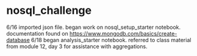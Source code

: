 # nosql_challenge
6/16 imported json file.
began work on nosql_setup_starter notebook.
documentation found on https://www.mongodb.com/basics/create-database
6/18 began analysis_starter notebook. referred to class material from module 12, day 3 for assistance with aggregations.